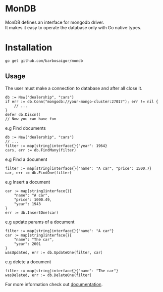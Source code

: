 # MonDB
MonDB defines an interface for mongodb driver.  
It makes it easy to operate the database only with Go native types.  

# Installation
```bash 
go get github.com/barbosaigor/mondb
```   

## Usage
The user must make a connection to database and after all close it.  
```golang
db := New("dealership", "cars")
if err := db.Conn("mongodb://your-mongo-cluster:27017"); err != nil {
    // ...
}
defer db.Discn()
// Now you can have fun
```  

e.g Find documents  
```golang
db := New("dealership", "cars")
// ...
filter := map[string]interface{}{"year": 1964}
cars, err := db.FindMany(filter)
```  

e.g Find a document  
```golang
filter := map[string]interface{}{"name": "A car", "price": 1500.7}
car, err := db.FindOne(filter)
```  

e.g Insert a document  
```golang
car := map[string]interface{}{
    "name": "A car", 
    "price": 1000.49, 
    "year": 1943
}
err := db.InsertOne(car)
```  

e.g update params of a document  
```golang
filter := map[string]interface{}{"name": "A car"}
car := map[string]interface{}{
    "name": "The car", 
    "year": 2001
}
wasUpdated, err := db.UpdateOne(filter, car)
```  

e.g delete a document  
```golang
filter := map[string]interface{}{"name": "The car"}
wasDeleted, err := db.DeleteOne(filter)
```  

For more information check out [documentation](https://pkg.go.dev/github.com/barbosaigor/mondb).  

